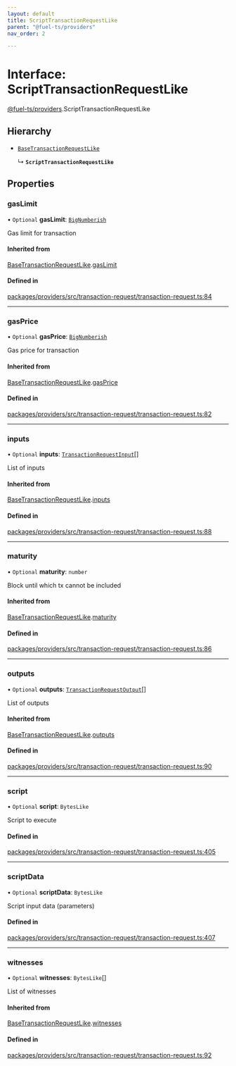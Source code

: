 ```yaml
---
layout: default
title: ScriptTransactionRequestLike
parent: "@fuel-ts/providers"
nav_order: 2

---
```


# Interface: ScriptTransactionRequestLike

[@fuel-ts/providers](../index.md).ScriptTransactionRequestLike

## Hierarchy

- [`BaseTransactionRequestLike`](internal-BaseTransactionRequestLike.md)

  ↳ **`ScriptTransactionRequestLike`**

## Properties

### gasLimit

• `Optional` **gasLimit**: [`BigNumberish`](../namespaces/internal.md#bignumberish)

Gas limit for transaction

#### Inherited from

[BaseTransactionRequestLike](internal-BaseTransactionRequestLike.md).[gasLimit](internal-BaseTransactionRequestLike.md#gaslimit)

#### Defined in

[packages/providers/src/transaction-request/transaction-request.ts:84](https://github.com/FuelLabs/fuels-ts/blob/master/packages/providers/src/transaction-request/transaction-request.ts#L84)

___

### gasPrice

• `Optional` **gasPrice**: [`BigNumberish`](../namespaces/internal.md#bignumberish)

Gas price for transaction

#### Inherited from

[BaseTransactionRequestLike](internal-BaseTransactionRequestLike.md).[gasPrice](internal-BaseTransactionRequestLike.md#gasprice)

#### Defined in

[packages/providers/src/transaction-request/transaction-request.ts:82](https://github.com/FuelLabs/fuels-ts/blob/master/packages/providers/src/transaction-request/transaction-request.ts#L82)

___

### inputs

• `Optional` **inputs**: [`TransactionRequestInput`](../index.md#transactionrequestinput)[]

List of inputs

#### Inherited from

[BaseTransactionRequestLike](internal-BaseTransactionRequestLike.md).[inputs](internal-BaseTransactionRequestLike.md#inputs)

#### Defined in

[packages/providers/src/transaction-request/transaction-request.ts:88](https://github.com/FuelLabs/fuels-ts/blob/master/packages/providers/src/transaction-request/transaction-request.ts#L88)

___

### maturity

• `Optional` **maturity**: `number`

Block until which tx cannot be included

#### Inherited from

[BaseTransactionRequestLike](internal-BaseTransactionRequestLike.md).[maturity](internal-BaseTransactionRequestLike.md#maturity)

#### Defined in

[packages/providers/src/transaction-request/transaction-request.ts:86](https://github.com/FuelLabs/fuels-ts/blob/master/packages/providers/src/transaction-request/transaction-request.ts#L86)

___

### outputs

• `Optional` **outputs**: [`TransactionRequestOutput`](../index.md#transactionrequestoutput)[]

List of outputs

#### Inherited from

[BaseTransactionRequestLike](internal-BaseTransactionRequestLike.md).[outputs](internal-BaseTransactionRequestLike.md#outputs)

#### Defined in

[packages/providers/src/transaction-request/transaction-request.ts:90](https://github.com/FuelLabs/fuels-ts/blob/master/packages/providers/src/transaction-request/transaction-request.ts#L90)

___

### script

• `Optional` **script**: `BytesLike`

Script to execute

#### Defined in

[packages/providers/src/transaction-request/transaction-request.ts:405](https://github.com/FuelLabs/fuels-ts/blob/master/packages/providers/src/transaction-request/transaction-request.ts#L405)

___

### scriptData

• `Optional` **scriptData**: `BytesLike`

Script input data (parameters)

#### Defined in

[packages/providers/src/transaction-request/transaction-request.ts:407](https://github.com/FuelLabs/fuels-ts/blob/master/packages/providers/src/transaction-request/transaction-request.ts#L407)

___

### witnesses

• `Optional` **witnesses**: `BytesLike`[]

List of witnesses

#### Inherited from

[BaseTransactionRequestLike](internal-BaseTransactionRequestLike.md).[witnesses](internal-BaseTransactionRequestLike.md#witnesses)

#### Defined in

[packages/providers/src/transaction-request/transaction-request.ts:92](https://github.com/FuelLabs/fuels-ts/blob/master/packages/providers/src/transaction-request/transaction-request.ts#L92)
